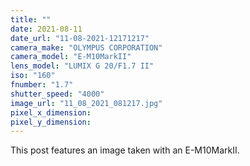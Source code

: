 ```yaml
---
title: ""
date: 2021-08-11
date_url: "11-08-2021-12171217"
camera_make: "OLYMPUS CORPORATION"
camera_model: "E-M10MarkII"
lens_model: "LUMIX G 20/F1.7 II"
iso: "160"
fnumber: "1.7"
shutter_speed: "4000"
image_url: "11_08_2021_081217.jpg"
pixel_x_dimension: 
pixel_y_dimension: 
---
```


This post features an image taken with an E-M10MarkII.